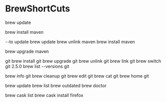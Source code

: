 # BrewShortCuts

brew update

brew install maven

--to update
brew update
brew unlink maven
brew install maven

brew upgrade maven

git
brew install git
brew upgrade git
brew unlink git
brew link git
brew switch git 2.5.0
brew list --versions git


brew info git
brew cleanup git
brew edit git
brew cat git
brew home git


brew update
brew list
brew outdated
brew doctor


brew cask list
brew cask install firefox

